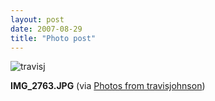 ```yaml
---
layout: post
date: 2007-08-29
title: "Photo post"
---
```

![travisj](/images/7e71247ad781c61e8467f765367a8ca5dbd2fedf17282086bb9153339980b958.jpg)

<b>IMG_2763.JPG</b> (via <a href="http://www.flickr.com/photos/travisjohnson/1263068555/">Photos from travisjohnson</a>)